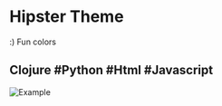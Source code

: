 # Hipster Theme

:) Fun colors
## Clojure #Python #Html #Javascript

![Example](https://raw.githubusercontent.com/xzerocode/hipster-theme/master/Screenshot.png)
